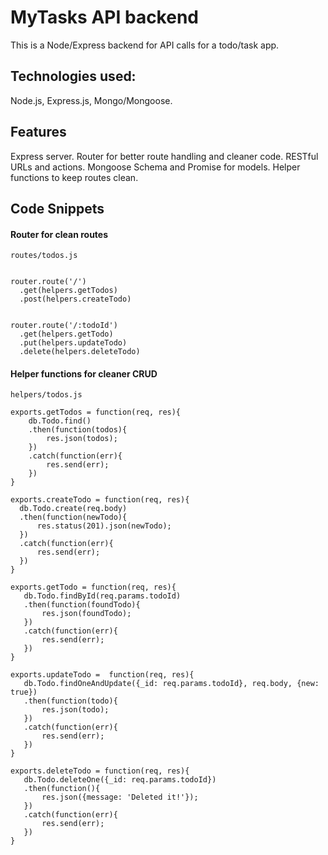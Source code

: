 # MyTasks API backend

This is a Node/Express backend for API calls for a todo/task app.

## Technologies used:

Node.js, Express.js, Mongo/Mongoose.

## Features

Express server.
Router for better route handling and cleaner code.
RESTful URLs and actions.
Mongoose Schema and Promise for models.
Helper functions to keep routes clean.



## Code Snippets

#### Router for clean routes
```
routes/todos.js


router.route('/')
  .get(helpers.getTodos)
  .post(helpers.createTodo)


router.route('/:todoId')
  .get(helpers.getTodo)
  .put(helpers.updateTodo)
  .delete(helpers.deleteTodo)

```
#### Helper functions for cleaner CRUD

```
helpers/todos.js

exports.getTodos = function(req, res){
    db.Todo.find()
    .then(function(todos){
        res.json(todos);
    })
    .catch(function(err){
        res.send(err);
    })
}

exports.createTodo = function(req, res){
  db.Todo.create(req.body)
  .then(function(newTodo){
      res.status(201).json(newTodo);
  })
  .catch(function(err){
      res.send(err);
  })
}

exports.getTodo = function(req, res){
   db.Todo.findById(req.params.todoId)
   .then(function(foundTodo){
       res.json(foundTodo);
   })
   .catch(function(err){
       res.send(err);
   })
}

exports.updateTodo =  function(req, res){
   db.Todo.findOneAndUpdate({_id: req.params.todoId}, req.body, {new: true})
   .then(function(todo){
       res.json(todo);
   })
   .catch(function(err){
       res.send(err);
   })
}

exports.deleteTodo = function(req, res){
   db.Todo.deleteOne({_id: req.params.todoId})
   .then(function(){
       res.json({message: 'Deleted it!'});
   })
   .catch(function(err){
       res.send(err);
   })
}

```
